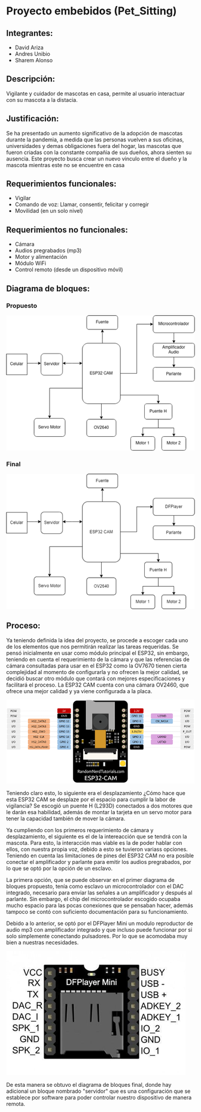 # Proyecto embebidos (Pet_Sitting)

## Integrantes:

- David Ariza
- Andres Unibio
- Sharem Alonso

## Descripción:
Vigilante y cuidador de mascotas en casa, permite al usuario interactuar con su mascota a la distacia.

## Justificación: 
Se ha presentado un aumento significativo de la adopción de mascotas durante la pandemia, a medida que las personas vuelven a sus oficinas, universidades y demas obligaciones fuera del hogar, las mascotas que fueron criadas con la constante compañia de sus dueños, ahora sienten su ausencia. Este proyecto busca crear un nuevo vinculo entre el dueño y la mascota mientras este no se encuentre en casa

## Requerimientos funcionales:
- Vigilar 
- Comando de voz: Llamar, consentir, felicitar y corregir
- Movilidad (en un solo nivel)

## Requerimientos no funcionales:
- Cámara
- Audios pregrabados (mp3)
- Motor y alimentación
- Módulo WiFi
- Control remoto (desde un dispositivo móvil)

## Diagrama de bloques:
### Propuesto
![Diagrama_bloques drawio](/DiagramaBloques.png)
### Final
![Diagrama_bloques drawio](/Diagrama_bloques_V2.png)

## Proceso:
Ya teniendo definida la idea del proyecto, se procede a escoger cada uno de los elementos que nos permitirán realizar las tareas requeridas. Se pensó inicialmente en usar como módulo principal el ESP32, sin embargo, teniendo en cuenta el requerimiento de la cámara y que las referencias de cámara consultadas para usar en el ESP32 como la OV7670 tienen cierta complejidad al momento de configurarla y no ofrecen la mejor calidad, se decidió buscar otro módulo que contará con mejores especificaciones y facilitará el proceso. La ESP32 CAM cuenta con una cámara OV2460, que ofrece una mejor calidad y ya viene configurada a la placa.

![ESP32_CAM](/imagenes/ESP32_CAM.png)

Teniendo claro esto, lo siguiente era el desplazamiento ¿Cómo hace que esta ESP32 CAM se desplaze por el espacio para cumplir la labor de vigilancia? Se escogió un puente H (L293D) conectados a dos motores que le darán esa habilidad, además de montar la tarjeta en un servo motor para tener la capacidad también de mover la cámara. 

Ya cumpliendo con los primeros requerimiento de cámara y desplazamiento, el siguiente es el de la intereacción que se tendrá con la mascota. Para esto, la interacción mas viable es la de poder hablar con ellos, con nuestra propia voz, debido a esto se tuvieron variass opciones. Teniendo en cuenta las limitaciones de pines del ESP32 CAM no era posible conectar el amplificador y parlante para emitir los audios pregrabados, por lo que se optó por la opción de un esclavo.

La primera opción, que se puede observar en el primer diagrama de bloques propuesto, tenía como esclavo un microcontrolador con el DAC integrado, necesario para enviar las señales a un amplificador y después al parlante. Sin embargo, el chip del microcontrolador escogido ocupaba mucho espacio para las pocas conexiones que se pensaban hacer, además tampoco se contó con suficiento documentación para su funcionamiento.

Debido a lo anterior, se optó por el DFPlayer Mini un modulo reproductor de audio mp3 con amplificador integrado y que incluso puede funcionar por si solo simplemente conectando pulsadores. Por lo que se acomodaba muy bien a nuestras necesidades.

![DFPlayer mini](/imagenes/DFPlayerMini.jpg)

De esta manera se obtuvo el diagrama de bloques final, donde hay adicional un bloque nombrado "servidor" que es una configuración que se establece por software para poder controlar nuestro dispositivo de manera remota.






